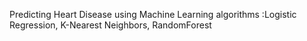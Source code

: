 Predicting Heart Disease using Machine Learning algorithms :Logistic Regression, K-Nearest Neighbors, RandomForest 
